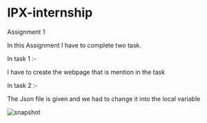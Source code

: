 # IPX-internship
Assignment 1

In this Assignment I have to complete two task.

In task 1 :- 

I have to create the webpage that is mention in the task 

In task 2 :-

The Json file is given and we had to change it into the local variable

![snapshot](https://user-images.githubusercontent.com/64741363/195820534-ebef2f97-4b87-4984-b456-ad9d96c6365f.png)


